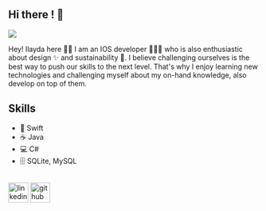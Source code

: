 ## Hi there ! 👋
![](https://pbs.twimg.com/profile_banners/834828832939061253/1629545466/1500x500)

Hey! Ilayda here ✌🏻  I am an IOS developer 👩🏼‍💻 who is also enthusiastic about design ✨ and sustainability 🌱. I believe challenging ourselves is the best way to push our skills to the next level. That's why I enjoy learning new technologies and challenging myself about my on-hand knowledge, also develop on top of them.

## Skills

* 📱 Swift
* ☕ Java 
* 💻 C# 
* 🗄️ SQLite, MySQL

## 

[<img src='https://cdn.jsdelivr.net/npm/simple-icons@3.0.1/icons/linkedin.svg' alt='linkedin' height='40'>](https://www.linkedin.com/in/ilayda-kodal-215597141/)        [<img src='https://cdn.jsdelivr.net/npm/simple-icons@3.0.1/icons/github.svg' alt='github' height='40'>](https://github.com/ilaydakodal)  


<!---
ilaydakodal/ilaydakodal is a ✨ special ✨ repository because its `README.md` (this file) appears on your GitHub profile.
You can click the Preview link to take a look at your changes.
--->
